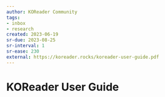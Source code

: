 ```yaml
---
author: KOReader Community
tags:
- inbox
- research
created: 2023-06-19
sr-due: 2023-08-25
sr-interval: 1
sr-ease: 230
external: https://koreader.rocks/koreader-user-guide.pdf
---
```


# KOReader User Guide
